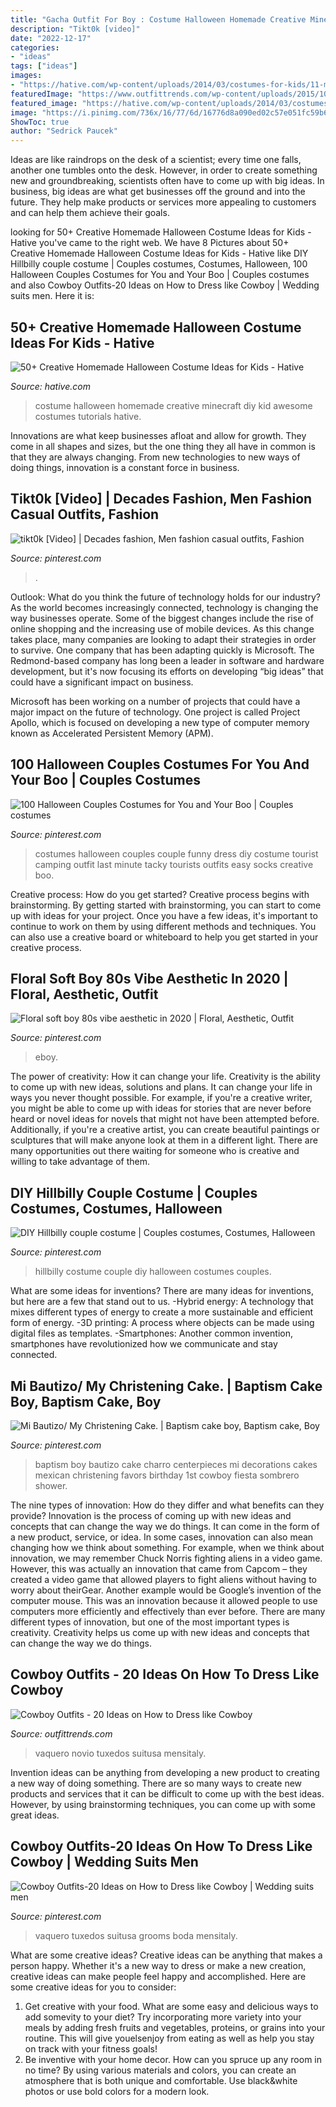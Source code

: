 ```yaml
---
title: "Gacha Outfit For Boy : Costume Halloween Homemade Creative Minecraft Diy Kid Awesome Costumes Tutorials Hative"
description: "Tikt0k [video]"
date: "2022-12-17"
categories:
- "ideas"
tags: ["ideas"]
images:
- "https://hative.com/wp-content/uploads/2014/03/costumes-for-kids/11-minecraft-for-kid-costume.jpg"
featuredImage: "https://www.outfittrends.com/wp-content/uploads/2015/10/wedding-tuxedo-grey-tony-bowls-portofino-301-5.jpg"
featured_image: "https://hative.com/wp-content/uploads/2014/03/costumes-for-kids/11-minecraft-for-kid-costume.jpg"
image: "https://i.pinimg.com/736x/16/77/6d/16776d8a090ed02c57e051fc59b618b4.jpg"
ShowToc: true
author: "Sedrick Paucek"
---
```



Ideas are like raindrops on the desk of a scientist; every time one falls, another one tumbles onto the desk. However, in order to create something new and groundbreaking, scientists often have to come up with big ideas. In business, big ideas are what get businesses off the ground and into the future. They help make products or services more appealing to customers and can help them achieve their goals.

	

		
looking for 50+ Creative Homemade Halloween Costume Ideas for Kids - Hative you've came to the right web. We have 8 Pictures about 50+ Creative Homemade Halloween Costume Ideas for Kids - Hative like DIY Hillbilly couple costume | Couples costumes, Costumes, Halloween, 100 Halloween Couples Costumes for You and Your Boo | Couples costumes and also Cowboy Outfits-20 Ideas on How to Dress like Cowboy | Wedding suits men. Here it is:
		
    
## 50+ Creative Homemade Halloween Costume Ideas For Kids - Hative

<img loading=lazy src="https://hative.com/wp-content/uploads/2014/03/costumes-for-kids/11-minecraft-for-kid-costume.jpg" onerror="this.onerror=null;this.src='https://tse1.mm.bing.net/th?id=OIP.5cAcvxbCAyjoVWuqE0CxHgHaJ4&amp;pid=15.1';" alt="50+ Creative Homemade Halloween Costume Ideas for Kids - Hative">

_Source: hative.com_

>costume halloween homemade creative minecraft diy kid awesome costumes tutorials hative. 

	

Innovations are what keep businesses afloat and allow for growth. They come in all shapes and sizes, but the one thing they all have in common is that they are always changing. From new technologies to new ways of doing things, innovation is a constant force in business.

    
## Tikt0k [Video] | Decades Fashion, Men Fashion Casual Outfits, Fashion

<img loading=lazy src="https://i.pinimg.com/736x/16/77/6d/16776d8a090ed02c57e051fc59b618b4.jpg" onerror="this.onerror=null;this.src='https://tse1.mm.bing.net/th?id=OIP.2fiGqTmBCAZu-ezuUSl8WAHaNK&amp;pid=15.1';" alt="tikt0k [Video] | Decades fashion, Men fashion casual outfits, Fashion">

_Source: pinterest.com_

>. 

	

Outlook: What do you think the future of technology holds for our industry?
As the world becomes increasingly connected, technology is changing the way businesses operate. Some of the biggest changes include the rise of online shopping and the increasing use of mobile devices. As this change takes place, many companies are looking to adapt their strategies in order to survive. 
One company that has been adapting quickly is Microsoft. The Redmond-based company has long been a leader in software and hardware development, but it's now focusing its efforts on developing “big ideas” that could have a significant impact on business. 

Microsoft has been working on a number of projects that could have a major impact on the future of technology. One project is called Project Apollo, which is focused on developing a new type of computer memory known as Accelerated Persistent Memory (APM).

    
## 100 Halloween Couples Costumes For You And Your Boo | Couples Costumes

<img loading=lazy src="https://i.pinimg.com/736x/e5/09/50/e50950ea002334a9cbb7bbba81c5f195--halloween-couples-couple-halloween-costumes.jpg" onerror="this.onerror=null;this.src='https://tse1.mm.bing.net/th?id=OIP._Locupb9T6Ytqc0ijBQR6QHaK3&amp;pid=15.1';" alt="100 Halloween Couples Costumes for You and Your Boo | Couples costumes">

_Source: pinterest.com_

>costumes halloween couples couple funny dress diy costume tourist camping outfit last minute tacky tourists outfits easy socks creative boo. 

	

Creative process: How do you get started?
Creative process begins with brainstorming. By getting started with brainstorming, you can start to come up with ideas for your project. Once you have a few ideas, it's important to continue to work on them by using different methods and techniques. You can also use a creative board or whiteboard to help you get started in your creative process.

    
## Floral Soft Boy 80s Vibe Aesthetic In 2020 | Floral, Aesthetic, Outfit

<img loading=lazy src="https://i.pinimg.com/736x/30/6f/8e/306f8e3f607458627267f9497d9685a4.jpg" onerror="this.onerror=null;this.src='https://tse1.mm.bing.net/th?id=OIP.VXVYHtyRNy5ZQNdTWKOj8AHaJ3&amp;pid=15.1';" alt="Floral soft boy 80s vibe aesthetic in 2020 | Floral, Aesthetic, Outfit">

_Source: pinterest.com_

>eboy. 

	

The power of creativity: How it can change your life.
Creativity is the ability to come up with new ideas, solutions and plans. It can change your life in ways you never thought possible. For example, if you're a creative writer, you might be able to come up with ideas for stories that are never before heard or novel ideas for novels that might not have been attempted before. Additionally, if you're a creative artist, you can create beautiful paintings or sculptures that will make anyone look at them in a different light. There are many opportunities out there waiting for someone who is creative and willing to take advantage of them.

    
## DIY Hillbilly Couple Costume | Couples Costumes, Costumes, Halloween

<img loading=lazy src="https://i.pinimg.com/736x/08/1d/9d/081d9d3c959721e4b5b472991bd2caed.jpg" onerror="this.onerror=null;this.src='https://tse3.mm.bing.net/th?id=OIP.Vuy3wbYQ-6WOgUN3nWA9NQHaNL&amp;pid=15.1';" alt="DIY Hillbilly couple costume | Couples costumes, Costumes, Halloween">

_Source: pinterest.com_

>hillbilly costume couple diy halloween costumes couples. 

	

What are some ideas for inventions?
There are many ideas for inventions, but here are a few that stand out to us. 
-Hybrid energy: A technology that mixes different types of energy to create a more sustainable and efficient form of energy.
-3D printing: A process where objects can be made using digital files as templates.
-Smartphones: Another common invention, smartphones have revolutionized how we communicate and stay connected.

    
## Mi Bautizo/ My Christening Cake. | Baptism Cake Boy, Baptism Cake, Boy

<img loading=lazy src="https://i.pinimg.com/736x/ab/b4/91/abb49134be1cd8047859db2f408bbe4f--christening-cakes-baptism-ideas.jpg" onerror="this.onerror=null;this.src='https://tse4.mm.bing.net/th?id=OIP.7JdFXUimunFTRX9WwKw4OAHaKx&amp;pid=15.1';" alt="Mi Bautizo/ My Christening Cake. | Baptism cake boy, Baptism cake, Boy">

_Source: pinterest.com_

>baptism boy bautizo cake charro centerpieces mi decorations cakes mexican christening favors birthday 1st cowboy fiesta sombrero shower. 

	

The nine types of innovation: How do they differ and what benefits can they provide?
Innovation is the process of coming up with new ideas and concepts that can change the way we do things. It can come in the form of a new product, service, or idea. In some cases, innovation can also mean changing how we think about something. For example, when we think about innovation, we may remember Chuck Norris fighting aliens in a video game. However, this was actually an innovation that came from Capcom – they created a video game that allowed players to fight aliens without having to worry about theirGear. Another example would be Google’s invention of the computer mouse. This was an innovation because it allowed people to use computers more efficiently and effectively than ever before. There are many different types of innovation, but one of the most important types is creativity. Creativity helps us come up with new ideas and concepts that can change the way we do things.

    
## Cowboy Outfits - 20 Ideas On How To Dress Like Cowboy

<img loading=lazy src="https://www.outfittrends.com/wp-content/uploads/2015/10/wedding-tuxedo-grey-tony-bowls-portofino-301-5.jpg" onerror="this.onerror=null;this.src='https://tse1.mm.bing.net/th?id=OIP.w5FAN7Ho81kCuHG5em0xbAHaLH&amp;pid=15.1';" alt="Cowboy Outfits - 20 Ideas on How to Dress like Cowboy">

_Source: outfittrends.com_

>vaquero novio tuxedos suitusa mensitaly. 

	

Invention ideas can be anything from developing a new product to creating a new way of doing something. There are so many ways to create new products and services that it can be difficult to come up with the best ideas. However, by using brainstorming techniques, you can come up with some great ideas.

    
## Cowboy Outfits-20 Ideas On How To Dress Like Cowboy | Wedding Suits Men

<img loading=lazy src="https://i.pinimg.com/736x/96/6b/f7/966bf753e0cbee165f5c3d601a06daf0.jpg" onerror="this.onerror=null;this.src='https://tse1.mm.bing.net/th?id=OIP.U-AgJz4yAOwy8bXw6q3LDQDMEy&amp;pid=15.1';" alt="Cowboy Outfits-20 Ideas on How to Dress like Cowboy | Wedding suits men">

_Source: pinterest.com_

>vaquero tuxedos suitusa grooms boda mensitaly. 

	

What are some creative ideas?
Creative ideas can be anything that makes a person happy. Whether it's a new way to dress or make a new creation, creative ideas can make people feel happy and accomplished. Here are some creative ideas for you to consider: 
1. Get creative with your food. What are some easy and delicious ways to add somevity to your diet? Try incorporating more variety into your meals by adding fresh fruits and vegetables, proteins, or grains into your routine. This will give youelsenjoy from eating as well as help you stay on track with your fitness goals! 
2. Be inventive with your home decor. How can you spruce up any room in no time? By using various materials and colors, you can create an atmosphere that is both unique and comfortable. Use black&white photos or use bold colors for a modern look.

